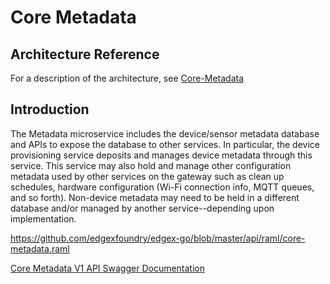 # Core Metadata

## Architecture Reference

For a description of the architecture, see
[Core-Metadata](../../microservices/core/metadata/Ch-Metadata.md)

## Introduction

The Metadata microservice includes the device/sensor metadata database
and APIs to expose the database to other services. In particular, the
device provisioning service deposits and manages device metadata through
this service. This service may also hold and manage other configuration
metadata used by other services on the gateway such as clean up
schedules, hardware configuration (Wi-Fi connection info, MQTT queues,
and so forth). Non-device metadata may need to be held in a different
database and/or managed by another service--depending upon
implementation.

<https://github.com/edgexfoundry/edgex-go/blob/master/api/raml/core-metadata.raml>

[Core Metadata V1 API Swagger Documentation](https://app.swaggerhub.com/apis-docs/EdgeXFoundry1/core-metadata/1.1.0)
<!-- [Core Metadata API HTML Documentation](core-metadata.html) -->

